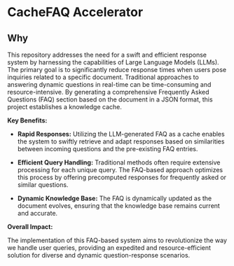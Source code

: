 # CacheFAQ Accelerator

## Why

This repository addresses the need for a swift and efficient response system by harnessing the capabilities of Large Language Models (LLMs). The primary goal is to significantly reduce response times when users pose inquiries related to a specific document. Traditional approaches to answering dynamic questions in real-time can be time-consuming and resource-intensive. By generating a comprehensive Frequently Asked Questions (FAQ) section based on the document in a JSON format, this project establishes a knowledge cache.

**Key Benefits:**

- **Rapid Responses:** Utilizing the LLM-generated FAQ as a cache enables the system to swiftly retrieve and adapt responses based on similarities between incoming questions and the pre-existing FAQ entries.
  
- **Efficient Query Handling:** Traditional methods often require extensive processing for each unique query. The FAQ-based approach optimizes this process by offering precomputed responses for frequently asked or similar questions.

- **Dynamic Knowledge Base:** The FAQ is dynamically updated as the document evolves, ensuring that the knowledge base remains current and accurate.

**Overall Impact:**

The implementation of this FAQ-based system aims to revolutionize the way we handle user queries, providing an expedited and resource-efficient solution for diverse and dynamic question-response scenarios.
